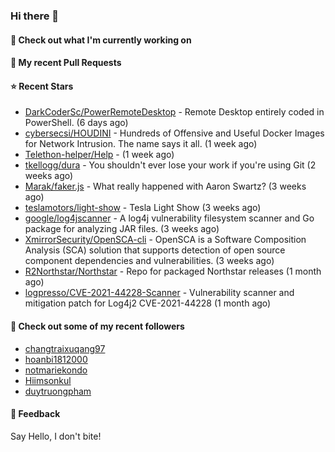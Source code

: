 ### Hi there 👋

#### 👷 Check out what I'm currently working on

#### 🔨 My recent Pull Requests


#### ⭐ Recent Stars

- [DarkCoderSc/PowerRemoteDesktop](https://github.com/DarkCoderSc/PowerRemoteDesktop) - Remote Desktop entirely coded in PowerShell. (6 days ago)
- [cybersecsi/HOUDINI](https://github.com/cybersecsi/HOUDINI) - Hundreds of Offensive and Useful Docker Images for Network Intrusion. The name says it all. (1 week ago)
- [Telethon-helper/Help](https://github.com/Telethon-helper/Help) -  (1 week ago)
- [tkellogg/dura](https://github.com/tkellogg/dura) - You shouldn&#39;t ever lose your work if you&#39;re using Git (2 weeks ago)
- [Marak/faker.js](https://github.com/Marak/faker.js) - What really happened with Aaron Swartz? (3 weeks ago)
- [teslamotors/light-show](https://github.com/teslamotors/light-show) - Tesla Light Show (3 weeks ago)
- [google/log4jscanner](https://github.com/google/log4jscanner) - A log4j vulnerability filesystem scanner and Go package for analyzing JAR files. (3 weeks ago)
- [XmirrorSecurity/OpenSCA-cli](https://github.com/XmirrorSecurity/OpenSCA-cli) - OpenSCA is a Software Composition Analysis (SCA) solution that supports detection of open source component dependencies and vulnerabilities. (3 weeks ago)
- [R2Northstar/Northstar](https://github.com/R2Northstar/Northstar) - Repo for packaged Northstar releases (1 month ago)
- [logpresso/CVE-2021-44228-Scanner](https://github.com/logpresso/CVE-2021-44228-Scanner) - Vulnerability scanner and mitigation patch for Log4j2 CVE-2021-44228 (1 month ago)

#### 👯 Check out some of my recent followers

- [changtraixuqang97](https://github.com/changtraixuqang97)
- [hoanbi1812000](https://github.com/hoanbi1812000)
- [notmariekondo](https://github.com/notmariekondo)
- [Hiimsonkul](https://github.com/Hiimsonkul)
- [duytruongpham](https://github.com/duytruongpham)

#### 💬 Feedback

Say Hello, I don't bite!